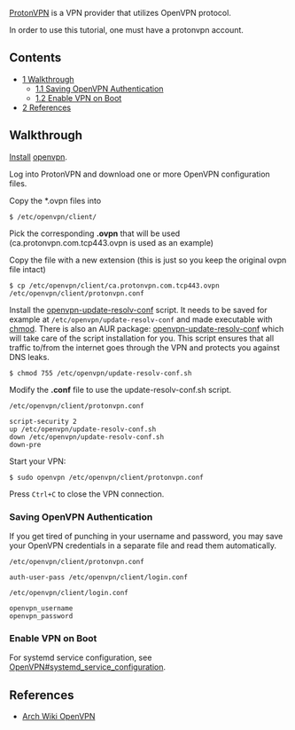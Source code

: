 [ProtonVPN](https://www.protonvpn.com) is a VPN provider that utilizes OpenVPN protocol.

In order to use this tutorial, one must have a protonvpn account.

## Contents

*   [1 Walkthrough](#Walkthrough)
    *   [1.1 Saving OpenVPN Authentication](#Saving_OpenVPN_Authentication)
    *   [1.2 Enable VPN on Boot](#Enable_VPN_on_Boot)
*   [2 References](#References)

## Walkthrough

[Install](/index.php/Install "Install") [openvpn](https://www.archlinux.org/packages/?name=openvpn).

Log into ProtonVPN and download one or more OpenVPN configuration files.

Copy the *.ovpn files into

```
$ /etc/openvpn/client/

```

Pick the corresponding **.ovpn** that will be used (ca.protonvpn.com.tcp443.ovpn is used as an example)

Copy the file with a new extension (this is just so you keep the original ovpn file intact)

```
$ cp /etc/openvpn/client/ca.protonvpn.com.tcp443.ovpn /etc/openvpn/client/protonvpn.conf

```

Install the [openvpn-update-resolv-conf](https://github.com/masterkorp/openvpn-update-resolv-conf) script. It needs to be saved for example at `/etc/openvpn/update-resolv-conf` and made executable with [chmod](/index.php/Chmod "Chmod"). There is also an AUR package: [openvpn-update-resolv-conf](https://aur.archlinux.org/packages/openvpn-update-resolv-conf/) which will take care of the script installation for you. This script ensures that all traffic to/from the internet goes through the VPN and protects you against DNS leaks.

```
$ chmod 755 /etc/openvpn/update-resolv-conf.sh

```

Modify the **.conf** file to use the update-resolv-conf.sh script.

 `/etc/openvpn/client/protonvpn.conf` 
```
script-security 2
up /etc/openvpn/update-resolv-conf.sh
down /etc/openvpn/update-resolv-conf.sh
down-pre

```

Start your VPN:

```
$ sudo openvpn /etc/openvpn/client/protonvpn.conf

```

Press `Ctrl+C` to close the VPN connection.

### Saving OpenVPN Authentication

If you get tired of punching in your username and password, you may save your OpenVPN credentials in a separate file and read them automatically.

 `/etc/openvpn/client/protonvpn.conf` 
```
auth-user-pass /etc/openvpn/client/login.conf

```
 `/etc/openvpn/client/login.conf` 
```
openvpn_username
openvpn_password

```

### Enable VPN on Boot

For systemd service configuration, see [OpenVPN#systemd_service_configuration](/index.php/OpenVPN#systemd_service_configuration "OpenVPN").

## References

*   [Arch Wiki OpenVPN](/index.php/OpenVPN "OpenVPN")